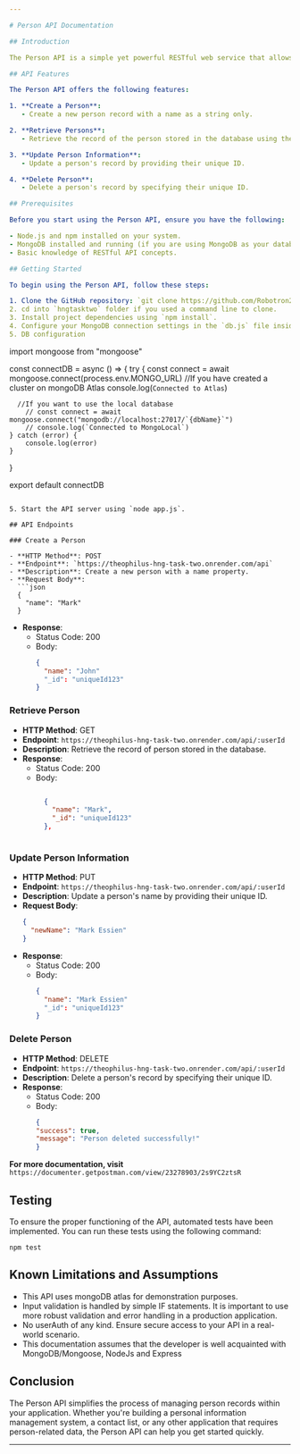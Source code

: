 ```yaml
---

# Person API Documentation

## Introduction

The Person API is a simple yet powerful RESTful web service that allows you to manage information about individuals, or "persons." This API provides endpoints for creating, retrieving, updating, and deleting person records. It is designed to be user-friendly and can be integrated into various applications that require basic person management functionality.

## API Features

The Person API offers the following features:

1. **Create a Person**:
   - Create a new person record with a name as a string only.

2. **Retrieve Persons**:
   - Retrieve the record of the person stored in the database using their unique ID.

3. **Update Person Information**:
   - Update a person's record by providing their unique ID.

4. **Delete Person**:
   - Delete a person's record by specifying their unique ID.

## Prerequisites

Before you start using the Person API, ensure you have the following:

- Node.js and npm installed on your system.
- MongoDB installed and running (if you are using MongoDB as your database).
- Basic knowledge of RESTful API concepts.

## Getting Started

To begin using the Person API, follow these steps:

1. Clone the GitHub repository: `git clone https://github.com/Robotron2/hngtasktwo.git`
2. cd into `hngtasktwo` folder if you used a command line to clone.
3. Install project dependencies using `npm install`.
4. Configure your MongoDB connection settings in the `db.js` file inside the `config` folder.
5. DB configuration
```
import mongoose from "mongoose"

const connectDB = async () => {
	try {
		const connect = await mongoose.connect(process.env.MONGO_URL) //If you have created a cluster on mongoDB Atlas
		console.log(`Connected to Atlas`)

      //If you want to use the local database
		// const connect = await mongoose.connect("mongodb://localhost:27017/`{dbName}`") 
		// console.log(`Connected to MongoLocal`)
	} catch (error) {
		console.log(error)
	}
}

export default connectDB
```

5. Start the API server using `node app.js`.

## API Endpoints

### Create a Person

- **HTTP Method**: POST
- **Endpoint**: `https://theophilus-hng-task-two.onrender.com/api`
- **Description**: Create a new person with a name property.
- **Request Body**:
  ```json
  {
    "name": "Mark"
  }
  ```
- **Response**:
  - Status Code: 200 
  - Body:
    ```json
    {
      "name": "John"
      "_id": "uniqueId123" 
    }
    ```

### Retrieve Person

- **HTTP Method**: GET
- **Endpoint**: `https://theophilus-hng-task-two.onrender.com/api/:userId`
- **Description**: Retrieve the record of person stored in the database.
- **Response**:
  - Status Code: 200 
  - Body:
    ```json
    
      {
        "name": "Mark",
        "_id": "uniqueId123"
      },
      
    
    ```

### Update Person Information

- **HTTP Method**: PUT
- **Endpoint**: `https://theophilus-hng-task-two.onrender.com/api/:userId`
- **Description**: Update a person's name by providing their unique ID.
- **Request Body**:
  ```json
  {
    "newName": "Mark Essien"
  }
  ```
- **Response**:
  - Status Code: 200 
  - Body:
    ```json
    {
      "name": "Mark Essien"
      "_id": "uniqueId123"
    }
    ```

### Delete Person

- **HTTP Method**: DELETE
- **Endpoint**: `https://theophilus-hng-task-two.onrender.com/api/:userId`
- **Description**: Delete a person's record by specifying their unique ID.
- **Response**:
  - Status Code: 200
  - Body:
    ```json
    {
    "success": true,
    "message": "Person deleted successfully!"
    }
    ```


**For more documentation, visit**  `https://documenter.getpostman.com/view/23278903/2s9YC2ztsR`

## Testing

To ensure the proper functioning of the API, automated tests have been implemented. You can run these tests using the following command:

```
npm test
```
## Known Limitations and Assumptions

- This API uses mongoDB atlas for demonstration purposes.
- Input validation is handled by simple IF statements. It is important to use more robust validation and error handling in a production application.
- No userAuth of any kind. Ensure secure access to your API in a real-world scenario.
- This documentation assumes that the developer is well acquainted with MongoDB/Mongoose, NodeJs and Express


  


## Conclusion

The Person API simplifies the process of managing person records within your application. Whether you're building a personal information management system, a contact list, or any other application that requires person-related data, the Person API can help you get started quickly.




---
```



